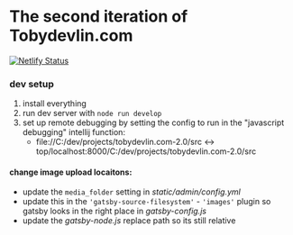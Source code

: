 # The second iteration of Tobydevlin.com
[![Netlify Status](https://api.netlify.com/api/v1/badges/b9050913-2c0e-4c90-a802-50e1b2cd368c/deploy-status)](https://app.netlify.com/sites/tobydevlin/deploys)
### dev setup

1. install everything
2. run dev server with `node run develop`
3. set up remote debugging by setting the config to run in the "javascript debugging" intellij function:
    - file://C:/dev/projects/tobydevlin.com-2.0/src <-> top/localhost:8000/C:/dev/projects/tobydevlin.com-2.0/src

#### change image upload locaitons:

-   update the `media_folder` setting in _static/admin/config.yml_
-   update this in the `'gatsby-source-filesystem'` - `'images'` plugin so gatsby looks in the right place in _gatsby-config.js_
-   update the _gatsby-node.js_ replace path so its still relative
